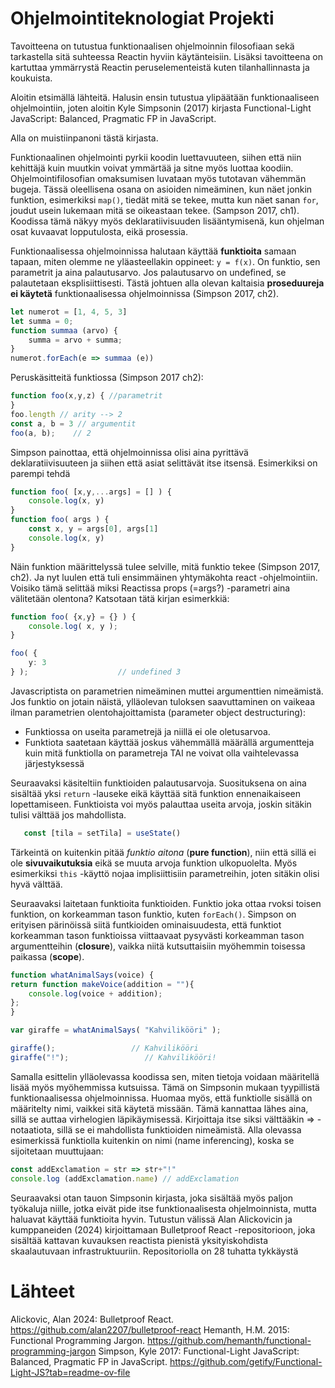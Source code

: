 # Ohjelmointiteknologiat Projekti
Tavoitteena on tutustua funktionaalisen ohjelmoinnin filosofiaan sekä tarkastella sitä suhteessa Reactin hyviin käytänteisiin. Lisäksi tavoitteena on kartuttaa ymmärrystä Reactin peruselementeistä kuten tilanhallinnasta ja koukuista.

Aloitin etsimällä lähteitä. Halusin ensin tutustua ylipäätään funktionaaliseen ohjelmointiin, joten aloitin Kyle Simpsonin (2017) kirjasta Functional-Light JavaScript: Balanced, Pragmatic FP in JavaScript.

Alla on muistiinpanoni tästä kirjasta.

Funktionaalinen ohjelmointi pyrkii koodin luettavuuteen, siihen että niin kehittäjä kuin muutkin voivat ymmärtää ja sitne myös luottaa koodiin. Ohjelmointifilosofian omaksumisen luvataan myös tutotavan vähemmän bugeja. Tässä oleellisena osana on asioiden nimeäminen, kun näet jonkin funktion, esimerkiksi `map()`, tiedät mitä se tekee, mutta kun näet sanan `for`, joudut usein lukemaan mitä se oikeastaan tekee. (Sampson 2017, ch1). Koodissa tämä näkyy myös deklaratiivisuuden lisääntymisenä, kun ohjelman osat kuvaavat lopputulosta, eikä prosessia.

Funktionaalisessa ohjelmoinnissa halutaan käyttää **funktioita** samaan tapaan, miten olemme ne yläasteellakin oppineet: `y = f(x)`. On funktio, sen parametrit ja aina palautusarvo. Jos palautusarvo on undefined, se palautetaan eksplisiittisesti.  Tästä johtuen alla olevan kaltaisia **proseduureja ei käytetä** funktionaalisessa ohjelmoinnissa (Simpson 2017, ch2).

```ts
let numerot = [1, 4, 5, 3]
let summa = 0;
function summaa (arvo) {
    summa = arvo + summa;
}
numerot.forEach(e => summaa (e))
```
Peruskäsitteitä funktiossa (Simpson 2017 ch2):
```ts
function foo(x,y,z) { //parametrit
}
foo.length // arity --> 2
const a, b = 3 // argumentit 
foo(a, b);    // 2
```
Simpson painottaa, että ohjelmoinnissa olisi aina pyrittävä deklaratiivisuuteen ja siihen että asiat selittävät itse itsensä. Esimerkiksi on parempi tehdä
```ts
function foo( [x,y,...args] = [] ) {
    console.log(x, y)
}     
function foo( args ) {
    const x, y = args[0], args[1]
    console.log(x, y)
}
```   

Näin funktion määrittelyssä tulee selville, mitä funktio tekee (Simpson 2017, ch2). Ja nyt luulen että tuli ensimmäinen yhtymäkohta react -ohjelmointiin. Voisiko tämä selittää miksi Reactissa props (=args?) -parametri aina välitetään olentona? Katsotaan tätä kirjan esimerkkiä:
```ts
function foo( {x,y} = {} ) {
    console.log( x, y );
}

foo( {
    y: 3
} );                    // undefined 3
```
Javascriptista on parametrien nimeäminen muttei argumenttien nimeämistä. Jos funktio on jotain näistä, ylläolevan tuloksen saavuttaminen on vaikeaa ilman parametrien olentohajoittamista (parameter object destructuring):

- Funktiossa on useita parametrejä ja niillä ei ole oletusarvoa.
- Funktiota saatetaan käyttää joskus vähemmällä määrällä argumentteja kuin mitä funktiolla on parametreja TAI ne voivat olla vaihtelevassa järjestyksessä

Seuraavaksi käsiteltiin funktioiden palautusarvoja. Suosituksena on aina sisältää yksi `return` -lauseke eikä käyttää sitä funktion ennenaikaiseen lopettamiseen. Funktioista voi myös palauttaa useita arvoja, joskin sitäkin tulisi välttää jos mahdollista.
```ts
   const [tila = setTila] = useState()
```
Tärkeintä on kuitenkin pitää *funktio aitona* (**pure function**), niin että sillä ei ole **sivuvaikutuksia** eikä se muuta arvoja funktion ulkopuolelta. Myös esimerkiksi `this` -käyttö nojaa implisiittisiin parametreihin, joten sitäkin olisi hyvä välttää.

Seuraavaksi laitetaan funktioita funktioiden. Funktio joka ottaa rvoksi toisen funktion, on korkeamman tason funktio, kuten `forEach()`. Simpson on erityisen pärinöissä siitä funtkioiden ominaisuudesta, että funktiot korkeamman tason funktioissa viittaavaat pysyvästi korkeamman tason argumentteihin (**closure**), vaikka niitä kutsuttaisiin myöhemmin toisessa paikassa (**scope**).

```ts
function whatAnimalSays(voice) {
return function makeVoice(addition = ""){
    console.log(voice + addition);
};
}

var giraffe = whatAnimalSays( "Kahvilikööri" );

giraffe();                 // Kahvilikööri
giraffe("!");                 // Kahvilikööri!    
```

Samalla esittelin ylläolevassa koodissa sen, miten tietoja voidaan määritellä lisää myös myöhemmissa kutsuissa. Tämä on Simpsonin mukaan tyypillistä funktionaalisessa ohjelmoinnissa. Huomaa myös, että funktiolle sisällä on määritelty nimi, vaikkei sitä käytetä missään. Tämä kannattaa lähes aina, sillä se auttaa virhelogien läpikäymisessä. Kirjoittaja itse siksi välttääkin => -notaatiota, sillä se ei mahdollista funktioiden nimeämistä. Alla olevassa esimerkissä funktiolla kuitenkin on nimi (name inferencing), koska se sijoitetaan muuttujaan:
```ts
const addExclamation = str => str+"!"
console.log (addExclamation.name) // addExclamation
```

Seuraavaksi otan tauon Simpsonin kirjasta, joka sisältää myös paljon työkaluja niille, jotka eivät pide itse funktionaalisesta ohjelmoinnista, mutta haluavat käyttää funktioita hyvin. Tutustun välissä Alan Alickovicin ja kumppaneiden (2024) kirjoittamaan Bulletproof React -repositorioon, joka sisältää kattavan kuvauksen reactista pienistä yksityiskohdista skaalautuvaan infrastruktuuriin. Repositoriolla on 28 tuhatta tykkäystä  



# Lähteet
Alickovic, Alan 2024: Bulletproof React. https://github.com/alan2207/bulletproof-react
Hemanth, H.M. 2015: Functional Programming Jargon. https://github.com/hemanth/functional-programming-jargon
Simpson, Kyle 2017: Functional-Light JavaScript: Balanced, Pragmatic FP in JavaScript. https://github.com/getify/Functional-Light-JS?tab=readme-ov-file